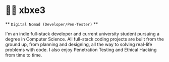 # 🧑‍💻 xbxe3

** `Digital Nomad (Developer/Pen-Tester)` **

I'm an indie full-stack developer and current university student pursuing a degree in Computer Science. All full-stack coding projects are built from the ground up, from planning and designing, all the way to solving real-life problems with code. I also enjoy Penetration Testing and Ethical Hacking from time to time.

<!---
xbze3/xbze3 is a ✨ special ✨ repository because its `README.md` (this file) appears on your GitHub profile.
You can click the Preview link to take a look at your changes.
--->
